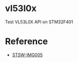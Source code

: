 # vl53l0x
Test VL53L0X API on STM32F401

# Reference
- [STSW-IMG005](https://www.st.com/en/embedded-software/stsw-img005.html)
